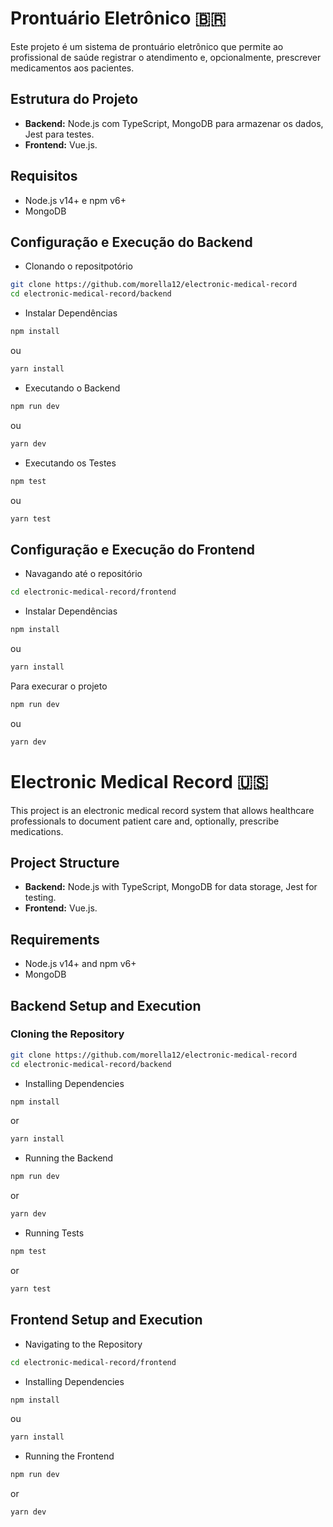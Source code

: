# Prontuário Eletrônico 🇧🇷

Este projeto é um sistema de prontuário eletrônico que permite ao profissional de saúde registrar o atendimento e, opcionalmente, prescrever medicamentos aos pacientes.

## Estrutura do Projeto
*  **Backend:** Node.js com TypeScript, MongoDB para armazenar os dados, Jest para testes.
*  **Frontend:** Vue.js.

## Requisitos
* Node.js v14+ e npm v6+
* MongoDB

## Configuração e Execução do Backend
* Clonando o repositpotório
```bash
git clone https://github.com/morella12/electronic-medical-record
cd electronic-medical-record/backend
```

* Instalar Dependências
```bash
npm install
```
ou
```bash
yarn install
```
* Executando o Backend
```bash
npm run dev
```
ou
```bash
yarn dev
```

* Executando os Testes
```bash
npm test
```
ou
```bash
yarn test
```

## Configuração e Execução do Frontend
* Navagando até o repositório
```bash
cd electronic-medical-record/frontend
```

* Instalar Dependências
```bash
npm install
```
ou
```bash
yarn install
```

Para execurar o projeto
```bash
npm run dev
```
ou
```bash
yarn dev
```

# Electronic Medical Record 🇺🇸

This project is an electronic medical record system that allows healthcare professionals to document patient care and, optionally, prescribe medications.

## Project Structure
* **Backend:** Node.js with TypeScript, MongoDB for data storage, Jest for testing.
* **Frontend:** Vue.js.

## Requirements
* Node.js v14+ and npm v6+
* MongoDB

## Backend Setup and Execution

### Cloning the Repository
```bash
git clone https://github.com/morella12/electronic-medical-record
cd electronic-medical-record/backend
```

* Installing Dependencies
```bash
npm install
```
or
```bash
yarn install
```
* Running the Backend
```bash
npm run dev
```
or
```bash
yarn dev
```

* Running Tests
```bash
npm test
```
or
```bash
yarn test
```

## Frontend Setup and Execution
* Navigating to the Repository
```bash
cd electronic-medical-record/frontend
```

* Installing Dependencies
```bash
npm install
```
ou
```bash
yarn install
```

* Running the Frontend
```bash
npm run dev
```
or
```bash
yarn dev
```

